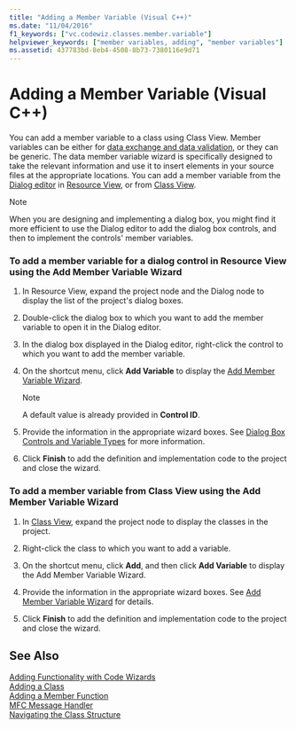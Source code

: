 ```yaml
---
title: "Adding a Member Variable (Visual C++)"
ms.date: "11/04/2016"
f1_keywords: ["vc.codewiz.classes.member.variable"]
helpviewer_keywords: ["member variables, adding", "member variables"]
ms.assetid: 437783bd-8eb4-4508-8b73-7380116e9d71
---
```

# Adding a Member Variable  (Visual C++)

You can add a member variable to a class using Class View. Member variables can be either for [data exchange and data validation](../mfc/dialog-data-exchange-and-validation.md), or they can be generic. The data member variable wizard is specifically designed to take the relevant information and use it to insert elements in your source files at the appropriate locations. You can add a member variable from the [Dialog editor](../windows/dialog-editor.md) in [Resource View](../windows/resource-view-window.md), or from [Class View](/visualstudio/ide/viewing-the-structure-of-code).

> [!NOTE]
>  When you are designing and implementing a dialog box, you might find it more efficient to use the Dialog editor to add the dialog box controls, and then to implement the controls' member variables.

### To add a member variable for a dialog control in Resource View using the Add Member Variable Wizard

1. In Resource View, expand the project node and the Dialog node to display the list of the project's dialog boxes.

1. Double-click the dialog box to which you want to add the member variable to open it in the Dialog editor.

1. In the dialog box displayed in the Dialog editor, right-click the control to which you want to add the member variable.

1. On the shortcut menu, click **Add Variable** to display the [Add Member Variable Wizard](../ide/add-member-variable-wizard.md).

   > [!NOTE]
   > A default value is already provided in **Control ID**.

1. Provide the information in the appropriate wizard boxes. See [Dialog Box Controls and Variable Types](../ide/dialog-box-controls-and-variable-types.md) for more information.

1. Click **Finish** to add the definition and implementation code to the project and close the wizard.

### To add a member variable from Class View using the Add Member Variable Wizard

1. In [Class View](/visualstudio/ide/viewing-the-structure-of-code), expand the project node to display the classes in the project.

1. Right-click the class to which you want to add a variable.

1. On the shortcut menu, click **Add**, and then click **Add Variable** to display the Add Member Variable Wizard.

1. Provide the information in the appropriate wizard boxes. See [Add Member Variable Wizard](../ide/add-member-variable-wizard.md) for details.

1. Click **Finish** to add the definition and implementation code to the project and close the wizard.

## See Also

[Adding Functionality with Code Wizards](../ide/adding-functionality-with-code-wizards-cpp.md)<br>
[Adding a Class](../ide/adding-a-class-visual-cpp.md)<br>
[Adding a Member Function](../ide/adding-a-member-function-visual-cpp.md)<br>
[MFC Message Handler](../mfc/reference/adding-an-mfc-message-handler.md)<br>
[Navigating the Class Structure](../ide/navigating-the-class-structure-visual-cpp.md)